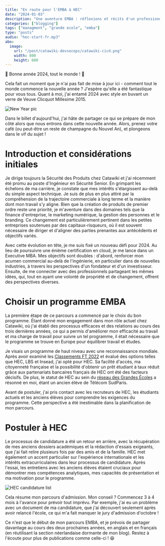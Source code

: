 ```yaml
---
title: "En route pour l'EMBA à HEC"
date: "2024-01-03"
description: "Une aventure EMBA : réflexions et récits d'un professionnel de la technologie"
categories: ["blogging"]
tags: ["managment", "grande ecole", "emba"]
type: "posts"
audio: "hec-start-fr.mp3"
abo:
  image:
    url: "/post/catawiki-devsecops/catawiki-cicd.png"
    width: 800
    height: 600
---
```


🎉 Bonne année 2024, tout le monde ! 🍾

 Cela fait un moment que je n'ai pas fait de mise à jour ici - comment tout le monde commence la nouvelle année ? J'espère qu'elle a été fantastique pour vous tous. Quant à moi, j'ai entamé 2024 avec style en buvant un verre de Veuve Clicquot Millesime 2015. 

![New Year pic](/post/hec/clicquot.jpeg#center)

Dans le billet d'aujourd'hui, j'ai hâte de partager ce qui se prépare de mon côté alors que nous entrons dans cette nouvelle année. Alors, prenez votre café (ou peut-être un reste de champagne du Nouvel An), et plongeons dans le vif du sujet !

# Introduction et considérations initiales

Je dirige toujours la Sécurité des Produits chez Catawiki et j'ai récemment été promu au poste d'Ingénieur en Sécurité Senior. En grimpant les échelons de ma carrière, je constate que mes intérêts s'élargissent au-delà du simple aspect technique. Je suis de plus en plus attiré par la compréhension de la trajectoire commerciale à long terme et la manière dont mon travail s'y aligne. Bien que la création de produits de premier ordre reste une priorité, je m'aventure dans des domaines tels que la finance d'entreprise, le marketing numérique, la gestion des personnes et le branding. Ce changement est particulièrement pertinent dans les petites entreprises soutenues par des capitaux-risqueurs, où il est souvent nécessaire de diriger et d'aligner des parties prenantes aux antécédents et objectifs variés.

Avec cette évolution en tête, je me suis fixé un nouveau défi pour 2024. Au lieu de poursuivre une énième certification en cloud, je me lance dans un Executive MBA. Mes objectifs sont doubles : d'abord, renforcer mon acumen commercial au-delà de l'ingénierie, en particulier dans de nouvelles industries, à travers les perspectives d'un fondateur et d'un investisseur. Ensuite, de me connecter avec des professionnels partageant les mêmes idées, qui, tout en ayant une volonté de propriété et de changement, offrent des perspectives diverses.

# Choisir un programme EMBA

La première étape de ce parcours a commencé par le choix du bon programme. Étant donné mon engagement dans mon rôle actuel chez Catawiki, où j'ai établi des processus efficaces et des relations au cours des trois dernières années, ce qui a permis d'améliorer mon efficacité au travail et ma charge de travail pour suivre un tel programme, il était nécessaire que le programme se trouve en Europe pour équilibrer travail et études.

Je visais un programme de haut niveau avec une reconnaissance mondiale. Après avoir examiné les [Classements FT 2022](https://rankings.ft.com/rankings/2876/emba-2022)  et évalué des options telles que HEC, LBS et Insead, j'ai opté pour HEC. Sa facilité d'accès, ma citoyenneté française et la possibilité d'obtenir un prêt étudiant à taux réduit grâce aux partenariats bancaires français de HEC ont été des facteurs décisifs. De plus, le statut de HEC au sein du [réseau des Grandes Écoles](https://en.wikipedia.org/wiki/Grande_%C3%A9cole) a résonné en moi, étant un ancien élève de Télécom SudParis.

Avant de postuler, j'ai pris contact avec les recruteurs de HEC, les étudiants actuels et les anciens élèves pour comprendre les exigences du programme. Cette perspective a été inestimable dans la planification de mon parcours.

# Postuler à HEC

Le processus de candidature a été un retour en arrière, avec la récupération de mes anciens dossiers académiques et la rédaction d'essais exigeants, que j'ai fait relire plusieurs fois par des amis et de la famille. HEC met également un accent particulier sur l'expérience internationale et les intérêts extracurriculaires dans leur processus de candidature. Après l'essai, les entretiens avec les anciens élèves étaient cruciaux pour démontrer mes compétences analytiques, mes capacités de présentation et ma motivation pour le programme.

![HEC candidature list](/post/hec/hec-list.png#center "Un coup d'œil sur les exigences de l'application")

Cela résume mon parcours d'admission. Mon conseil ? Commencez 3 à 4 mois à l'avance pour prévoir tout imprévu. Par exemple, j'ai eu un problème avec un document de ma candidature, que j'ai découvert seulement après avoir relancé l'école, ce qui m'a fait manquer le jury d'admission d'octobre !

Ce n'est que le début de mon parcours EMBA, et je prévois de partager davantage au cours des deux prochaines années, en anglais et en français (en réutilisant la section néerlandaise dormante de mon blog). Restez à l'écoute pour plus de publications comme celle-ci ! :satisfied: